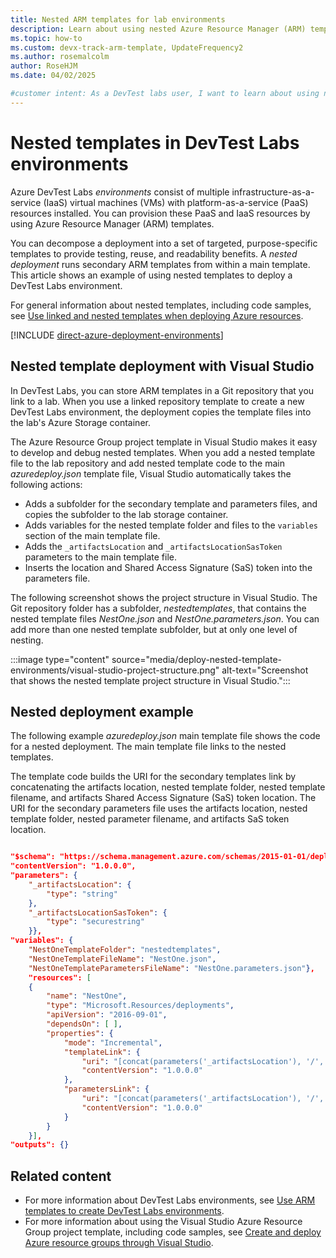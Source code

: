 ```yaml
---
title: Nested ARM templates for lab environments
description: Learn about using nested Azure Resource Manager (ARM) templates to deploy Azure DevTest Labs environments.
ms.topic: how-to
ms.custom: devx-track-arm-template, UpdateFrequency2
ms.author: rosemalcolm
author: RoseHJM
ms.date: 04/02/2025

#customer intent: As a DevTest labs user, I want to learn about using nested templates to deploy environments so I can take advantage of their testing, reuse, and readability benefits.
---
```


#  Nested templates in DevTest Labs environments

Azure DevTest Labs *environments* consist of multiple infrastructure-as-a-service (IaaS) virtual machines (VMs) with platform-as-a-service (PaaS) resources installed. You can provision these PaaS and IaaS resources by using Azure Resource Manager (ARM) templates.

You can decompose a deployment into a set of targeted, purpose-specific templates to provide testing, reuse, and readability benefits. A *nested deployment* runs secondary ARM templates from within a main template. This article shows an example of using nested templates to deploy a DevTest Labs environment.

For general information about nested templates, including code samples, see [Use linked and nested templates when deploying Azure resources](/azure/azure-resource-manager/templates/linked-templates).

[!INCLUDE [direct-azure-deployment-environments](includes/direct-azure-deployment-environments.md)]  

## Nested template deployment with Visual Studio

In DevTest Labs, you can store ARM templates in a Git repository that you link to a lab. When you use a linked repository template to create a new DevTest Labs environment, the deployment copies the template files into the lab's Azure Storage container.

The Azure Resource Group project template in Visual Studio makes it easy to develop and debug nested templates. When you add a nested template file to the lab repository and add nested template code to the main *azuredeploy.json* template file, Visual Studio automatically takes the following actions:

- Adds a subfolder for the secondary template and parameters files, and copies the subfolder to the lab storage container.
- Adds variables for the nested template folder and files to the `variables` section of the main template file.
- Adds the `_artifactsLocation` and `_artifactsLocationSasToken` parameters to the main template file.
- Inserts the location and Shared Access Signature (SaS) token into the parameters file.

The following screenshot shows the project structure in Visual Studio. The Git repository folder has a subfolder, *nestedtemplates*, that contains the nested template files *NestOne.json* and *NestOne.parameters.json*. You can add more than one nested template subfolder, but at only one level of nesting.

:::image type="content" source="media/deploy-nested-template-environments/visual-studio-project-structure.png" alt-text="Screenshot that shows the nested template project structure in Visual Studio.":::

## Nested deployment example

The following example *azuredeploy.json* main template file shows the code for a nested deployment. The main template file links to the nested templates.

The template code builds the URI for the secondary templates link by concatenating the artifacts location, nested template folder, nested template filename, and artifacts Shared Access Signature (SaS) token location. The URI for the secondary parameters file uses the artifacts location, nested template folder, nested parameter filename, and artifacts SaS token location.

```json

"$schema": "https://schema.management.azure.com/schemas/2015-01-01/deploymentTemplate.json#",
"contentVersion": "1.0.0.0",
"parameters": {
    "_artifactsLocation": {
        "type": "string"
    },
    "_artifactsLocationSasToken": {
        "type": "securestring"
    }},
"variables": {
    "NestOneTemplateFolder": "nestedtemplates",
    "NestOneTemplateFileName": "NestOne.json",
    "NestOneTemplateParametersFileName": "NestOne.parameters.json"},
    "resources": [
    {
        "name": "NestOne",
        "type": "Microsoft.Resources/deployments",
        "apiVersion": "2016-09-01",
        "dependsOn": [ ],
        "properties": {
            "mode": "Incremental",
            "templateLink": {
                "uri": "[concat(parameters('_artifactsLocation'), '/', variables('NestOneTemplateFolder'), '/', variables('NestOneTemplateFileName'), parameters('_artifactsLocationSasToken'))]",
                "contentVersion": "1.0.0.0"
            },
            "parametersLink": {
                "uri": "[concat(parameters('_artifactsLocation'), '/', variables('NestOneTemplateFolder'), '/', variables('NestOneTemplateParametersFileName'), parameters('_artifactsLocationSasToken'))]",
                "contentVersion": "1.0.0.0"
            }
        }    
    }],
"outputs": {}
```

## Related content

- For more information about DevTest Labs environments, see [Use ARM templates to create DevTest Labs environments](devtest-lab-create-environment-from-arm.md).
- For more information about using the Visual Studio Azure Resource Group project template, including code samples, see [Create and deploy Azure resource groups through Visual Studio](/azure/azure-resource-manager/templates/create-visual-studio-deployment-project).
